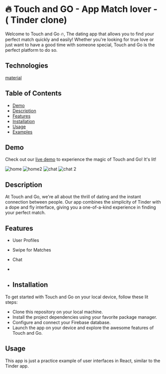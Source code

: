 # 🔥 Touch and GO - App Match lover - ( Tinder clone)

Welcome to Touch and Go 🔥, The dating app that allows you to find your perfect match quickly and easily!
Whether you're looking for true love or just want to have a good time with someone special, Touch and Go is the perfect platform to do so.

## Technologies

[material ](https://iconos8.es/icon/gFw7X5Tbl3ss/material-ui)




## Table of Contents

- [Demo](#demo)
- [Description](#description)
- [Features](#features)
- [Installation](#installation)
- [Usage](#usage)
- [Examples](#examples)


## Demo

Check out our [ live demo](https://touch-and-go.vercel.app/) to experience the magic of Touch and Go! It's lit!

![home](https://github.com/GermanPagano/Touch-and-Go/assets/80891761/64c5938c-bea5-4310-a772-31ac53cbf9c2)
![home2](https://github.com/GermanPagano/Touch-and-Go/assets/80891761/efdcd790-9b18-4e42-b77a-59b13d402139)
![chat](https://github.com/GermanPagano/Touch-and-Go/assets/80891761/dfd45d8e-1127-401d-b5f5-ead12095499b)
![chat 2](https://github.com/GermanPagano/Touch-and-Go/assets/80891761/cffcaa8e-e19a-4da6-816a-ce6ed1c574c1)


## Description
At Touch and Go, we're all about the thrill of dating and the instant connection between people. Our app combines the simplicity of Tinder with a dope and fly interface, giving you a one-of-a-kind experience in finding your perfect match.

## Features
- User Profiles
- Swipe for Matches
- Chat
- 

- ## Installation
To get started with Touch and Go on your local device, follow these lit steps:

- Clone this repository on your local machine.
- Install the project dependencies using your favorite package manager.
- Configure and connect your Firebase database.
- Launch the app on your device and explore the awesome features of Touch and Go.

## Usage
This app is just a practice example of user interfaces in React, similar to the Tinder app.
